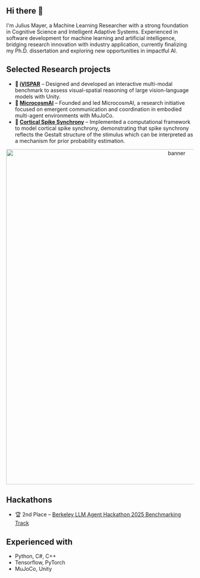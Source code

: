 ## Hi there 👋

I'm Julius Mayer, a Machine Learning Researcher with a strong foundation in Cognitive Science and Intelligent Adaptive Systems. Experienced in software development for machine learning and artificial intelligence, bridging research innovation with industry application, currently finalizing my Ph.D. dissertation and exploring new opportunities in impactful AI.

## Selected Research projects
- **:jigsaw: [iVISPAR](https://github.com/SharkyBamboozle/iVISPAR)** – Designed and developed an interactive multi-modal benchmark to assess visual-spatial reasoning of large vision-language models with Unity.
- **:ant: [MicrocosmAI](https://github.com/microcosmAI)** – Founded and led MicrocosmAI, a research initiative focused on emergent communication and coordination in embodied multi-agent environments with MuJoCo.
- **:microscope: [Cortical Spike Synchrony](https://github.com/SharkyBamboozle/synchrony)** – Implemented a computational framework to model cortical spike synchrony, demonstrating that spike synchrony reflects the Gestalt structure of the stimulus which can be interpreted as a mechanism for prior probability estimation.

<div align="center">
  <img src="banner.png" alt="banner" width="900"/>
</div>

## Hackathons
- :trophy: 2nd Place – [Berkeley LLM Agent Hackathon 2025 Benchmarking Track](https://rdi.berkeley.edu/llm-agents-hackathon/)

## Experienced with
- Python, C#, C++
- Tensorflow, PyTorch
- MuJoCo, Unity
